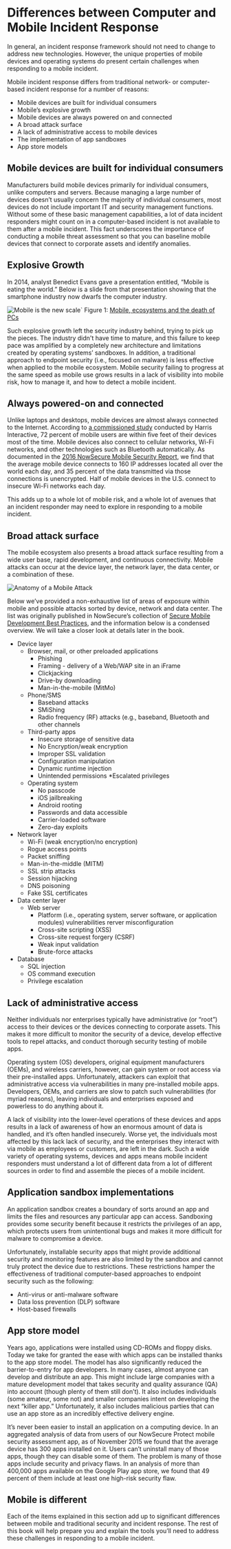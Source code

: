 # Differences between Computer and Mobile Incident Response

In general, an incident response framework should not need to change to address new technologies. However, the unique properties of mobile devices and operating systems do present certain challenges when responding to a mobile incident.

Mobile incident response differs from traditional network- or computer-based incident response for a number of reasons: 

* Mobile devices are built for individual consumers
* Mobile’s explosive growth
* Mobile devices are always powered on and connected
* A broad attack surface
* A lack of administrative access to mobile devices
* The implementation of app sandboxes
* App store models

## Mobile devices are built for individual consumers

Manufacturers build mobile devices primarily for individual consumers, unlike computers and servers. Because managing a large number of devices doesn’t usually concern the majority of individual consumers, most devices do not include important IT and security management functions. Without some of these basic management capabilities, a lot of data incident responders might count on in a computer-based incident is not available to them after a mobile incident. This fact underscores the importance of conducting a mobile threat assessment so that you can baseline mobile devices that connect to corporate assets and identify anomalies.

## Explosive Growth
In 2014, analyst Benedict Evans gave a presentation entitled, “Mobile is eating the world.” Below is a slide from that presentation showing that the smartphone industry now dwarfs the computer industry.

![Mobile is the new scale](../assets/ben-evans-a16z-mobile-is-the-new-scale.png)`
Figure 1: [Mobile, ecosystems and the death of PCs](http://ben-evans.com/benedictevans/2015/11/7/mobile-ecosystems-and-the-death-of-pcs)

Such explosive growth left the security industry behind, trying to pick up the pieces. The industry didn't have time to mature, and this failure to keep pace was amplified by a completely new architecture and limitations created by operating systems’ sandboxes. In addition, a traditional approach to endpoint security (i.e., focused on malware) is less effective when applied to the mobile ecosystem. Mobile security failing to progress at the same speed as mobile use grows results in a lack of visibility into mobile risk, how to manage it, and how to detect a mobile incident.

## Always powered-on and connected
Unlike laptops and desktops, mobile devices are almost always connected to the Internet. According to [a commissioned study](http://www.marketingcharts.com/online/smartphone-addiction-7-in-10-keep-them-close-at-all-times-34956/) conducted by Harris Interactive, 72 percent of mobile users are within five feet of their devices most of the time. Mobile devices also connect to cellular networks, Wi-Fi networks, and other technologies such as Bluetooth automatically. As documented in the [2016 NowSecure Mobile Security Report](https://info.nowsecure.com/rs/201-XEW-873/images/2016-NowSecure-mobile-security-report.pdf), we find that the average mobile device connects to 160 IP addresses located all over the world each day, and 35 percent of the data transmitted via those connections is unencrypted. Half of mobile devices in the U.S. connect to insecure Wi-Fi networks each day.

This adds up to a whole lot of mobile risk, and a whole lot of avenues that an incident responder may need to explore in responding to a mobile incident.

## Broad attack surface
The mobile ecosystem also presents a broad attack surface resulting from a wide user base, rapid development, and continuous connectivity. Mobile attacks can occur at the device layer, the network layer, the data center, or a combination of these.

![Anatomy of a Mobile Attack](../assets/anatomy-of-a-mobile-attack.png)

Below we’ve provided a non-exhaustive list of areas of exposure within mobile and possible attacks sorted by device, network and data center. The list was originally published in NowSecure’s collection of [Secure Mobile Development Best Practices](https://www.nowsecure.com/resources/secure-mobile-development/), and the information below is a condensed overview. We will take a closer look at details later in the book. 

* Device layer
    * Browser, mail, or other preloaded applications
        * Phishing
        * Framing - delivery of a Web/WAP site in an iFrame
        * Clickjacking
        * Drive-by downloading
        * Man-in-the-mobile (MitMo)
    * Phone/SMS
        * Baseband attacks
        * SMiShing 
        * Radio frequency (RF) attacks (e.g., baseband, Bluetooth and other channels
    * Third-party apps
        * Insecure storage of sensitive data
        * No Encryption/weak encryption
        * Improper SSL validation
        * Configuration manipulation
        * Dynamic runtime injection
        * Unintended permissions
        *Escalated privileges
    * Operating system
        * No passcode
        * iOS jailbreaking
        * Android rooting
        * Passwords and data accessible
        * Carrier-loaded software
        * Zero-day exploits
* Network layer
    * Wi-Fi (weak encryption/no encryption)
    * Rogue access points
    * Packet sniffing
    * Man-in-the-middle (MITM)
    * SSL strip attacks
    * Session hijacking
    * DNS poisoning 
    * Fake SSL certificates
* Data center layer
    * Web server
        * Platform (i.e., operating system, server software, or application modules) vulnerabilities
rerver misconfiguration
        * Cross-site scripting (XSS)
        * Cross-site request forgery (CSRF)
        * Weak input validation
        * Brute-force attacks
* Database
    * SQL injection
    * OS command execution
    * Privilege escalation

## Lack of administrative access
Neither individuals nor enterprises typically have administrative (or “root”) access to their devices or the devices connecting to corporate assets. This makes it more difficult to monitor the security of a device, develop effective tools to repel attacks, and conduct thorough security testing of mobile apps.

Operating system (OS) developers, original equipment manufacturers (OEMs), and wireless carriers, however, can gain system or root access via their pre-installed apps. Unfortunately, attackers can exploit that administrative access via vulnerabilities in many pre-installed mobile apps. Developers, OEMs, and carriers are slow to patch such vulnerabilities (for myriad reasons), leaving individuals and enterprises exposed and powerless to do anything about it.

A lack of visibility into the lower-level operations of these devices and apps results in a lack of awareness of how an enormous amount of data is handled, and it’s often handled insecurely. Worse yet, the individuals most affected by this lack lack of security, and the enterprises they interact with via mobile as employees or customers, are left in the dark. Such a wide variety of operating systems, devices and apps means mobile incident responders must understand a lot of different data from a lot of different sources in order to find and assemble the pieces of a mobile incident.

## Application sandbox implementations
An application sandbox creates a boundary of sorts around an app and limits the files and resources any particular app can access. Sandboxing provides some security benefit because it restricts the privileges of an app, which protects users from unintentional bugs and makes it more difficult for malware to compromise a device.

Unfortunately, installable security apps that might provide additional security and monitoring features are also limited by the sandbox and cannot truly protect the device due to restrictions. These restrictions hamper the effectiveness of traditional computer-based approaches to endpoint security such as the following:

* Anti-virus or anti-malware software
* Data loss prevention (DLP) software
* Host-based firewalls

## App store model
Years ago, applications were installed using CD-ROMs and floppy disks. Today we take for granted the ease with which apps can be installed thanks to the app store model. The model has also significantly reduced the barrier-to-entry for app developers. In many cases, almost anyone can develop and distribute an app. This might include large companies with a mature development model that takes security and quality assurance (QA) into account (though plenty of them still don’t). It also includes individuals (some amateur, some not) and smaller companies intent on developing the next “killer app.” Unfortunately, it also includes malicious parties that can use an app store as an incredibly effective delivery engine.

It’s never been easier to install an application on a computing device. In an aggregated analysis of data from users of our NowSecure Protect mobile security assessment app, as of November 2015 we found that the average device has 300 apps installed on it. Users can’t uninstall many of those apps, though they can disable some of them. The problem is many of those apps include security and privacy flaws. In an analysis of more than 400,000 apps available on the Google Play app store, we found that 49 percent of them include at least one high-risk security flaw.

## Mobile is different
Each of the items explained in this section add up to significant differences between mobile and traditional security and incident response. The rest of this book will help prepare you and explain the tools you’ll need to address these challenges in responding to a mobile incident.
